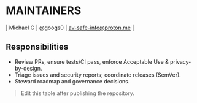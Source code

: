 # MAINTAINERS

| Michael G | @googs0 | av-safe-info@proton.me |

## Responsibilities
- Review PRs, ensure tests/CI pass, enforce Acceptable Use & privacy-by-design.
- Triage issues and security reports; coordinate releases (SemVer).
- Steward roadmap and governance decisions.

> Edit this table after publishing the repository.
